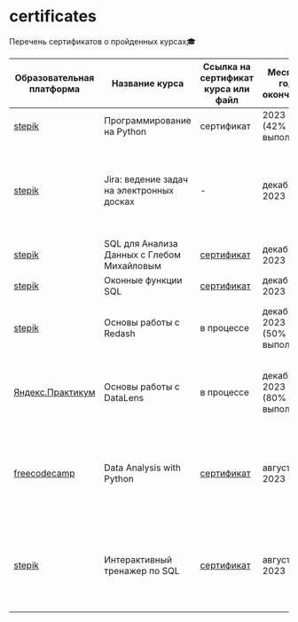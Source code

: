 # certificates
Перечень сертификатов о пройденных курсах:mortar_board:

| Образовательная платформа | Название курса | Ссылка на сертификат курса или файл | Месяц и год окончания | Полученные навыки |
| -------- | -------- | -------- |  -------- |  -------- |
| [stepik](https://stepik.org/course/67/promo) | Программирование на Python  | сертификат |  2023 (42% выпол.) | Python |
| [stepik](https://stepik.org/course/10425/promo) | Jira: ведение задач на электронных досках  | - | декабрь 2023 | Issue types, Fields, Screens, Workflows, Boards, Notifications, Permissions, Search issues, Filters |
| [stepik](https://stepik.org/course/116332/promo) | SQL для Анализа Данных с Глебом Михайловым | [сертификат](https://github.com/Lisittsa2050/Certificates/blob/main/Сертификаты/SQL_for_data_analysis_Gleb.pdf)| декабрь 2023  | Join, CTE, WinFun, Google Colab, Python |
| [stepik](https://stepik.org/course/63054/promo) | Оконные функции SQL | [сертификат](https://github.com/Lisittsa2050/Certificates/blob/main/Сертификаты/SQL_Windows_Functions.pdf)| декабрь 2023  | Windows Functions |
| [stepik](https://stepik.org/course/70987/promo)| Основы работы с Redash | в процессе | декабрь 2023 (50% выпол.) | Сбор и визуализация данных. Создание дашбордов |
| [Яндекс.Практикум](https://cloud.yandex.ru/training/datalens) | Основы работы с DataLens  | в процессе | декабрь 2023 (80% выпол.) | Построение графиков и чартов. Верстка дашборда и настройка интерактивности |
| [freecodecamp](https://www.freecodecamp.org/learn/) | Data Analysis with Python | [сертификат](https://github.com/Lisittsa2050/Certificates/blob/main/Сертификаты/Data_Analysis_with_Python.pdf)  |  август 2023 |  Python (pandas, numpy, matplotlib, seaborn), Reading data from relational databases, Parsing HTML |
| [stepik](https://stepik.org/course/63054/promo) | Интерактивный тренажер по SQL | [сертификат](https://github.com/Lisittsa2050/Certificates/blob/main/Сертификаты/SQL_practice.pdf) | август 2023  | Основы реляционной модели и SQL, запросы SQL к связанным таблицам, базы данных и SQL запросы |

